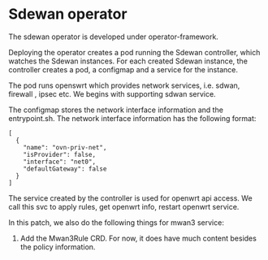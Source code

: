 # Sdewan operator

The sdewan operator is developed under operator-framework.

Deploying the operator creates a pod running the Sdewan controller,
which watches the Sdewan instances. For each created Sdewan instance,
the controller creates a pod, a configmap and a service for the instance.

The pod runs openswrt which provides network services, i.e. sdwan, firewall
, ipsec etc. We begins with supporting sdwan service.

The configmap stores the network interface information and the entrypoint.sh.
The network interface information has the following format:
```
[
  {
    "name": "ovn-priv-net",
    "isProvider": false,
    "interface": "net0",
    "defaultGateway": false
  }
]
```

The service created by the controller is used for openwrt api access.
We call this svc to apply rules, get openwrt info, restart openwrt service.

In this patch, we also do the following things for mwan3 service:
1. Add the Mwan3Rule CRD. For now, it does have much content besides the policy
information.
